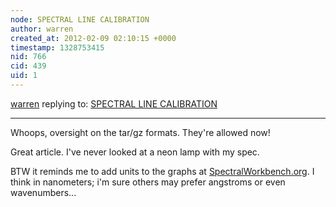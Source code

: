 ```yaml
---
node: SPECTRAL LINE CALIBRATION
author: warren
created_at: 2012-02-09 02:10:15 +0000
timestamp: 1328753415
nid: 766
cid: 439
uid: 1
---
```




[warren](../profile/warren) replying to: [SPECTRAL LINE CALIBRATION](../notes/xiphmont/2-8-2012/spectral-line-calibration)

----
Whoops, oversight on the tar/gz formats. They're allowed now!

Great article. I've never looked at a neon lamp with my spec.

BTW it reminds me to add units to the graphs at [SpectralWorkbench.org](http://SpectralWorkbench.org). I think in nanometers; i'm sure others may prefer angstroms or even wavenumbers...